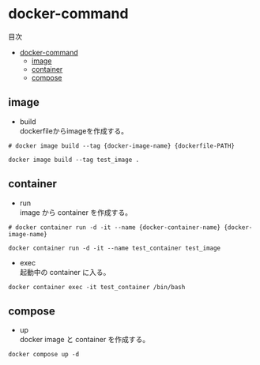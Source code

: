 # docker-command
目次
- [docker-command](#docker-command)
  - [image](#image)
  - [container](#container)
  - [compose](#compose)

## image

* build  
dockerfileからimageを作成する。  
```shell
# docker image build --tag {docker-image-name} {dockerfile-PATH}

docker image build --tag test_image .
```

## container

* run  
image から container を作成する。  
```shell
# docker container run -d -it --name {docker-container-name} {docker-image-name}

docker container run -d -it --name test_container test_image
```

* exec  
起動中の container に入る。  
```shell
docker container exec -it test_container /bin/bash
```

## compose

* up  
docker image と container を作成する。
```shell
docker compose up -d
```